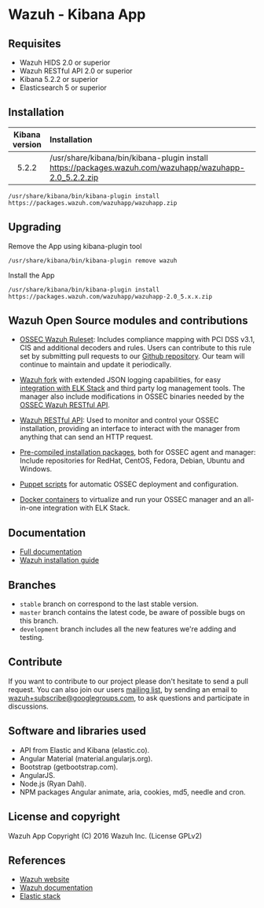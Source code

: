 # Wazuh - Kibana App

## Requisites

- Wazuh HIDS 2.0 or superior
- Wazuh RESTful API 2.0 or superior
- Kibana 5.2.2 or superior
- Elasticsearch 5 or superior

## Installation

| Kibana version | Installation |
| :---:         |     :---      |
| 5.2.2  | /usr/share/kibana/bin/kibana-plugin install https://packages.wazuh.com/wazuhapp/wazuhapp-2.0_5.2.2.zip  |

```/usr/share/kibana/bin/kibana-plugin install https://packages.wazuh.com/wazuhapp/wazuhapp.zip ```

## Upgrading

Remove the App using kibana-plugin tool

```/usr/share/kibana/bin/kibana-plugin remove wazuh ```

Install the App

```/usr/share/kibana/bin/kibana-plugin install https://packages.wazuh.com/wazuhapp/wazuhapp-2.0_5.x.x.zip ```

## Wazuh Open Source modules and contributions

* [OSSEC Wazuh Ruleset](http://documentation.wazuh.com/en/latest/ossec_ruleset.html): Includes compliance mapping with PCI DSS v3.1, CIS and additional decoders and rules. Users can contribute to this rule set by submitting pull requests to our [Github repository](https://github.com/wazuh/wazuh-ruleset). Our team will continue to maintain and update it periodically.

* [Wazuh fork](http://documentation.wazuh.com/en/latest/ossec_wazuh.html) with extended JSON logging capabilities, for easy [integration with ELK Stack](http://documentation.wazuh.com/en/latest/ossec_elk.html) and third party log management tools. The manager also include modifications in OSSEC binaries needed by the [OSSEC Wazuh RESTful API](http://documentation.wazuh.com/en/latest/ossec_api.html).

* [Wazuh RESTful API](http://documentation.wazuh.com/en/latest/ossec_api.html): Used to monitor and control your OSSEC installation, providing an interface to interact with the manager from anything that can send an HTTP request.

* [Pre-compiled installation packages](http://documentation.wazuh.com/en/latest/ossec_installation.html), both for OSSEC agent and manager: Include repositories for RedHat, CentOS, Fedora, Debian, Ubuntu and Windows.

* [Puppet scripts](http://documentation.wazuh.com/en/latest/ossec_puppet.html) for automatic OSSEC deployment and configuration.

* [Docker containers](http://documentation.wazuh.com/en/latest/ossec_docker.html) to virtualize and run your OSSEC manager and an all-in-one integration with ELK Stack.

## Documentation

* [Full documentation](http://documentation.wazuh.com)
* [Wazuh installation guide](http://documentation.wazuh.com/en/latest/wazuh_installation.html)

## Branches

* `stable` branch on correspond to the last stable version.
* `master` branch contains the latest code, be aware of possible bugs on this branch.
* `development` branch includes all the new features we're adding and testing.

## Contribute

If you want to contribute to our project please don't hesitate to send a pull request. You can also join our users [mailing list](https://groups.google.com/d/forum/wazuh), by sending an email to [wazuh+subscribe@googlegroups.com](mailto:wazuh+subscribe@googlegroups.com), to ask questions and participate in discussions.

## Software and libraries used

* API from Elastic and Kibana (elastic.co).
* Angular Material (material.angularjs.org).
* Bootstrap (getbootstrap.com).
* AngularJS.
* Node.js (Ryan Dahl).
* NPM packages Angular animate, aria, cookies, md5, needle and cron.

## License and copyright

Wazuh App Copyright (C) 2016 Wazuh Inc. (License GPLv2)

## References

* [Wazuh website](https://wazuh.com)
* [Wazuh documentation](http://documentation.wazuh.com)
* [Elastic stack](https://elastic.co)
